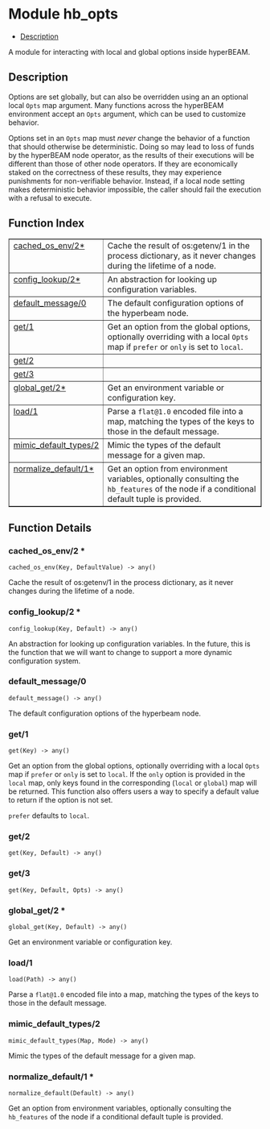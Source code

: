 

# Module hb_opts #
* [Description](#description)

A module for interacting with local and global options inside
hyperBEAM.

<a name="description"></a>

## Description ##

Options are set globally, but can also be overridden using an
an optional local `Opts` map argument. Many functions across the hyperBEAM
environment accept an `Opts` argument, which can be used to customize
behavior.

Options set in an `Opts` map must _never_ change the behavior of a function
that should otherwise be deterministic. Doing so may lead to loss of funds
by the hyperBEAM node operator, as the results of their executions will be
different than those of other node operators. If they are economically
staked on the correctness of these results, they may experience punishments
for non-verifiable behavior. Instead, if a local node setting makes
deterministic behavior impossible, the caller should fail the execution
with a refusal to execute.<a name="index"></a>

## Function Index ##


<table width="100%" border="1" cellspacing="0" cellpadding="2" summary="function index"><tr><td valign="top"><a href="#cached_os_env-2">cached_os_env/2*</a></td><td>Cache the result of os:getenv/1 in the process dictionary, as it never
changes during the lifetime of a node.</td></tr><tr><td valign="top"><a href="#config_lookup-2">config_lookup/2*</a></td><td>An abstraction for looking up configuration variables.</td></tr><tr><td valign="top"><a href="#default_message-0">default_message/0</a></td><td>The default configuration options of the hyperbeam node.</td></tr><tr><td valign="top"><a href="#get-1">get/1</a></td><td>Get an option from the global options, optionally overriding with a
local <code>Opts</code> map if <code>prefer</code> or <code>only</code> is set to <code>local</code>.</td></tr><tr><td valign="top"><a href="#get-2">get/2</a></td><td></td></tr><tr><td valign="top"><a href="#get-3">get/3</a></td><td></td></tr><tr><td valign="top"><a href="#global_get-2">global_get/2*</a></td><td>Get an environment variable or configuration key.</td></tr><tr><td valign="top"><a href="#load-1">load/1</a></td><td>Parse a <code>flat@1.0</code> encoded file into a map, matching the types of the
keys to those in the default message.</td></tr><tr><td valign="top"><a href="#mimic_default_types-2">mimic_default_types/2</a></td><td>Mimic the types of the default message for a given map.</td></tr><tr><td valign="top"><a href="#normalize_default-1">normalize_default/1*</a></td><td>Get an option from environment variables, optionally consulting the
<code>hb_features</code> of the node if a conditional default tuple is provided.</td></tr></table>


<a name="functions"></a>

## Function Details ##

<a name="cached_os_env-2"></a>

### cached_os_env/2 * ###

`cached_os_env(Key, DefaultValue) -> any()`

Cache the result of os:getenv/1 in the process dictionary, as it never
changes during the lifetime of a node.

<a name="config_lookup-2"></a>

### config_lookup/2 * ###

`config_lookup(Key, Default) -> any()`

An abstraction for looking up configuration variables. In the future,
this is the function that we will want to change to support a more dynamic
configuration system.

<a name="default_message-0"></a>

### default_message/0 ###

`default_message() -> any()`

The default configuration options of the hyperbeam node.

<a name="get-1"></a>

### get/1 ###

`get(Key) -> any()`

Get an option from the global options, optionally overriding with a
local `Opts` map if `prefer` or `only` is set to `local`. If the `only`
option is provided in the `local` map, only keys found in the corresponding
(`local` or `global`) map will be returned. This function also offers users
a way to specify a default value to return if the option is not set.

`prefer` defaults to `local`.

<a name="get-2"></a>

### get/2 ###

`get(Key, Default) -> any()`

<a name="get-3"></a>

### get/3 ###

`get(Key, Default, Opts) -> any()`

<a name="global_get-2"></a>

### global_get/2 * ###

`global_get(Key, Default) -> any()`

Get an environment variable or configuration key.

<a name="load-1"></a>

### load/1 ###

`load(Path) -> any()`

Parse a `flat@1.0` encoded file into a map, matching the types of the
keys to those in the default message.

<a name="mimic_default_types-2"></a>

### mimic_default_types/2 ###

`mimic_default_types(Map, Mode) -> any()`

Mimic the types of the default message for a given map.

<a name="normalize_default-1"></a>

### normalize_default/1 * ###

`normalize_default(Default) -> any()`

Get an option from environment variables, optionally consulting the
`hb_features` of the node if a conditional default tuple is provided.

